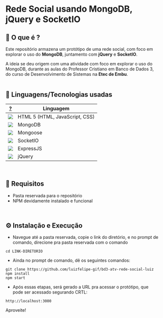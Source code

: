 # Rede Social usando MongoDB, jQuery e SocketIO

## :thought_balloon: O que é ?
Este repositório armazena um protótipo de uma rede social, com foco em explorar o uso do **MongoDB**, juntamento com **jQuery** e **SocketIO**.

A ideia se deu origem com uma atividade com foco em explorar o uso do MongoDB, durante as aulas do Professor Cristiano em Banco de Dados 3, do curso de Desenvolvimento de Sistemas na **Etec de Embu**.
</br></br>

## :mag_right: Linguagens/Tecnologias usadas

|   [?](https://github.com/LitoMore/simple-icons-cdn)    | Linguagem |
| ------------  | -- |
| <img src="https://cdn.simpleicons.org/html5?viewbox=auto&size=30" />  | HTML 5 (HTML, JavaScript, CSS) |
| <img src="https://cdn.simpleicons.org/mongodb?viewbox=auto&size=30" /> | MongoDB |
| <img src="https://cdn.simpleicons.org/mongoose?viewbox=auto&size=20" />| Mongoose |
| <img src="https://cdn.simpleicons.org/socket.io/ffffff?viewbox=auto&size=25" /> | SocketIO |
| <img src="https://cdn.simpleicons.org/express/ffffff?viewbox=auto&size=20" /> | ExpressJS |
| <img src="https://cdn.simpleicons.org/jquery?viewbox=auto&size=30" /> | jQuery |
</br>

## :memo: Requisitos
- Pasta reservada para o repositório
- NPM devidamente instalado e funcional
</br>

## :gear: Instalação e Execução 
- Navegue até a pasta reservada, copie o link do diretório, e no prompt de comando, direcione pra pasta reservada com o comando
```
cd LINK-DIRETORIO
```
  
- Ainda no prompt de comando, dê os seguintes comandos:
```
git clone https://github.com/luizfelipe-gif/bd3-atv-rede-social-luiz
npm install
npm start
```
- Após essas etapas, será gerado a URL pra acessar o protótipo, que pode ser acessado segurando CRTL:
```
http://localhost:3000
```

Aproveite!
